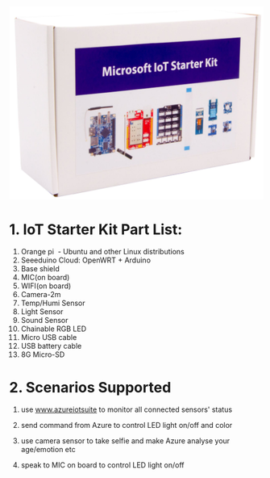 ![China AzureIoT Starter Kit](/images/Box.jpg)
# 1. IoT Starter Kit Part List:
1.	Orange pi  - Ubuntu and other Linux distributions
2.	Seeeduino Cloud: OpenWRT + Arduino
3.	Base shield
4.  MIC(on board)
5.  WIFI(on board)
6.  Camera-2m
7.  Temp/Humi Sensor
8.  Light Sensor
9.  Sound Sensor
10. Chainable RGB LED
11. Micro USB cable
12. USB battery cable
13. 8G Micro-SD

# 2. Scenarios Supported

1.  use www.azureiotsuite to monitor all connected sensors' status 

2.  send command from Azure to control LED light on/off and color

3.  use camera sensor to take selfie and make Azure analyse your age/emotion etc

4.  speak to MIC on board to control LED light on/off

